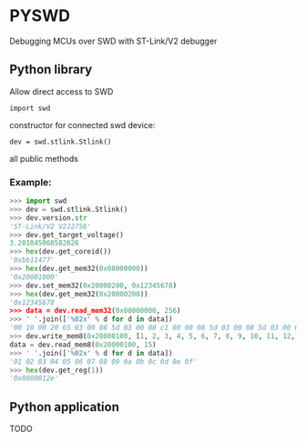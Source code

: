 # PYSWD

Debugging MCUs over SWD with ST-Link/V2 debugger

## Python library

Allow direct access to SWD

`import swd`

constructor for connected swd device:

`dev = swd.stlink.Stlink()`

all public methods

### Example:

```Python
>>> import swd
>>> dev = swd.stlink.Stlink()
>>> dev.version.str
'ST-Link/V2 V2J27S6'
>>> dev.get_target_voltage()
3.201045068582626
>>> hex(dev.get_coreid())
'0xbb11477'
>>> hex(dev.get_mem32(0x08000000))
'0x20001000'
>>> dev.set_mem32(0x20000200, 0x12345678)
>>> hex(dev.get_mem32(0x20000200))
'0x12345678
>>> data = dev.read_mem32(0x08000000, 256)
>>> ' '.join(['%02x' % d for d in data])
'00 10 00 20 65 03 00 08 5d 03 00 08 c1 00 00 08 5d 03 00 08 5d 03 00 08 5d 03 00 08 5d 03 00 08'
>>> dev.write_mem8(0x20000100, [1, 2, 3, 4, 5, 6, 7, 8, 9, 10, 11, 12, 13, 14, 15])
data = dev.read_mem8(0x20000100, 15)
>>> ' '.join(['%02x' % d for d in data])
'01 02 03 04 05 06 07 08 09 0a 0b 0c 0d 0e 0f'
>>> hex(dev.get_reg(1))
'0x0800012e'
```

## Python application

TODO

